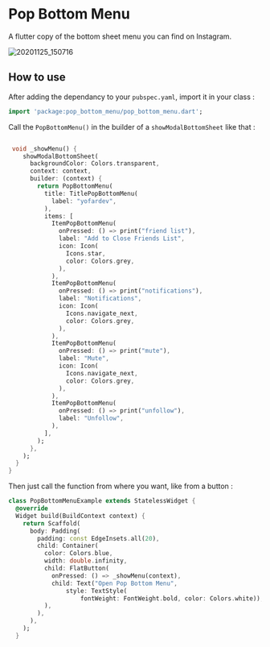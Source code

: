 # Pop Bottom Menu

A flutter copy of the bottom sheet menu you can find on Instagram.

![20201125_150716](https://user-images.githubusercontent.com/51706943/100249907-5fb2dc80-2f3d-11eb-9ea2-57f80e16c2a6.gif)

## How to use
After adding the dependancy to your ```pubspec.yaml```, import it in your class :

```dart
import 'package:pop_bottom_menu/pop_bottom_menu.dart';
```

Call the ```PopBottomMenu()``` in the builder of a ```showModalBottomSheet``` like that :



```dart

 void _showMenu() {
    showModalBottomSheet(
      backgroundColor: Colors.transparent,
      context: context,
      builder: (context) {
        return PopBottomMenu(
          title: TitlePopBottomMenu(
            label: "yofardev",
          ),
          items: [
            ItemPopBottomMenu(
              onPressed: () => print("friend list"),
              label: "Add to Close Friends List",
              icon: Icon(
                Icons.star,
                color: Colors.grey,
              ),
            ),
            ItemPopBottomMenu(
              onPressed: () => print("notifications"),
              label: "Notifications",
              icon: Icon(
                Icons.navigate_next,
                color: Colors.grey,
              ),
            ),
            ItemPopBottomMenu(
              onPressed: () => print("mute"),
              label: "Mute",
              icon: Icon(
                Icons.navigate_next,
                color: Colors.grey,
              ),
            ),
            ItemPopBottomMenu(
              onPressed: () => print("unfollow"),
              label: "Unfollow",
            ),
          ],
        );
      },
    );
  }
}

```

Then just call the function from where you want, like from a button :


```dart
class PopBottomMenuExample extends StatelessWidget {
  @override
  Widget build(BuildContext context) {
    return Scaffold(
      body: Padding(
        padding: const EdgeInsets.all(20),
        child: Container(
          color: Colors.blue,
          width: double.infinity,
          child: FlatButton(
            onPressed: () => _showMenu(context),
            child: Text("Open Pop Bottom Menu",
                style: TextStyle(
                    fontWeight: FontWeight.bold, color: Colors.white)),
          ),
        ),
      ),
    );
  }
```



